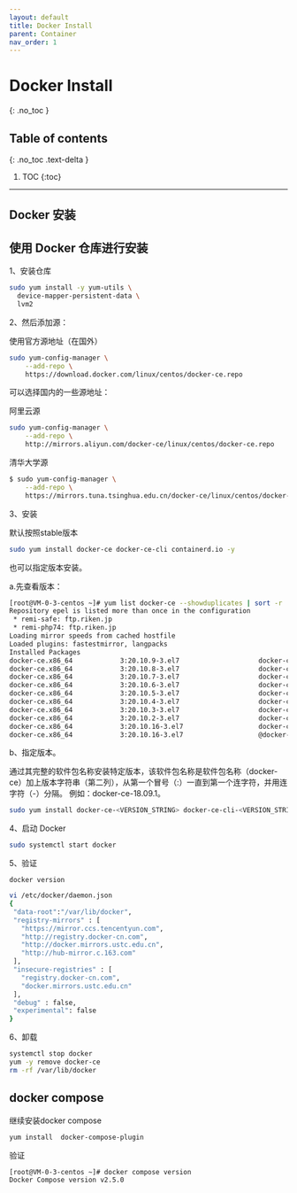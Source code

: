 ```yaml
---
layout: default
title: Docker Install
parent: Container
nav_order: 1
---
```


# Docker Install
{: .no_toc }

## Table of contents
{: .no_toc .text-delta }

1. TOC
{:toc}

---


Docker 安装
---------------------------


## 使用 Docker 仓库进行安装

1、安装仓库

```bash
sudo yum install -y yum-utils \
  device-mapper-persistent-data \
  lvm2
```

2、然后添加源：

使用官方源地址（在国外）
```bash
sudo yum-config-manager \
    --add-repo \
    https://download.docker.com/linux/centos/docker-ce.repo
```

可以选择国内的一些源地址：

阿里云源

```bash
sudo yum-config-manager \
    --add-repo \
    http://mirrors.aliyun.com/docker-ce/linux/centos/docker-ce.repo
```

清华大学源

```bash
$ sudo yum-config-manager \
    --add-repo \
    https://mirrors.tuna.tsinghua.edu.cn/docker-ce/linux/centos/docker-ce.repo
```

3、安装

默认按照stable版本

```bash
sudo yum install docker-ce docker-ce-cli containerd.io -y
```
也可以指定版本安装。

a.先查看版本：

```bash
[root@VM-0-3-centos ~]# yum list docker-ce --showduplicates | sort -r
Repository epel is listed more than once in the configuration
 * remi-safe: ftp.riken.jp
 * remi-php74: ftp.riken.jp
Loading mirror speeds from cached hostfile
Loaded plugins: fastestmirror, langpacks
Installed Packages
docker-ce.x86_64            3:20.10.9-3.el7                    docker-ce-stable 
docker-ce.x86_64            3:20.10.8-3.el7                    docker-ce-stable 
docker-ce.x86_64            3:20.10.7-3.el7                    docker-ce-stable 
docker-ce.x86_64            3:20.10.6-3.el7                    docker-ce-stable 
docker-ce.x86_64            3:20.10.5-3.el7                    docker-ce-stable 
docker-ce.x86_64            3:20.10.4-3.el7                    docker-ce-stable 
docker-ce.x86_64            3:20.10.3-3.el7                    docker-ce-stable 
docker-ce.x86_64            3:20.10.2-3.el7                    docker-ce-stable 
docker-ce.x86_64            3:20.10.16-3.el7                   docker-ce-stable 
docker-ce.x86_64            3:20.10.16-3.el7                   @docker-ce-stable
```

b、指定版本。

通过其完整的软件包名称安装特定版本，该软件包名称是软件包名称（docker-ce）加上版本字符串（第二列），从第一个冒号（:）一直到第一个连字符，并用连字符（-）分隔。
例如：docker-ce-18.09.1。

```bash
sudo yum install docker-ce-<VERSION_STRING> docker-ce-cli-<VERSION_STRING> containerd.io
```

4、启动 Docker

```bash
sudo systemctl start docker
```

5、验证
```
docker version
```

```bash
vi /etc/docker/daemon.json
{
 "data-root":"/var/lib/docker",
 "registry-mirrors" : [
   "https://mirror.ccs.tencentyun.com",
   "http://registry.docker-cn.com",
   "http://docker.mirrors.ustc.edu.cn",
   "http://hub-mirror.c.163.com"
 ],
 "insecure-registries" : [
   "registry.docker-cn.com",
   "docker.mirrors.ustc.edu.cn"
 ],
 "debug" : false,
 "experimental": false
}

```

6、卸载

```bash
systemctl stop docker
yum -y remove docker-ce
rm -rf /var/lib/docker
```

## docker compose 

继续安装docker compose

```bash
yum install  docker-compose-plugin
```

验证
```
[root@VM-0-3-centos ~]# docker compose version
Docker Compose version v2.5.0
```
